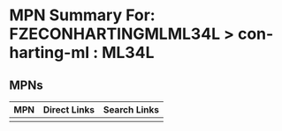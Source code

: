 



# MPN Summary For: FZECONHARTINGMLML34L > con-harting-ml : ML34L

## MPNs
  

|MPN|Direct Links|Search Links|
| :--- | :--- | :--- |
||||
